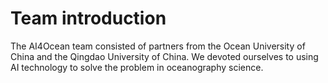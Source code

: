 # Team introduction

The AI4Ocean team consisted of partners from the Ocean University of China and the Qingdao University of China. We devoted ourselves to using AI technology to solve the problem in oceanography science.
